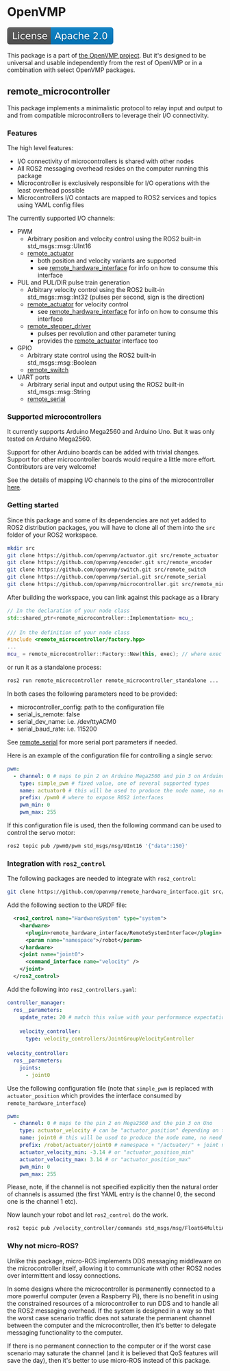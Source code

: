 # OpenVMP

[![License](./apache20.svg)](./LICENSE.txt)

This package is a part of [the OpenVMP project](https://github.com/openvmp/openvmp).
But it's designed to be universal and usable independently from the rest of OpenVMP or in a combination with select OpenVMP packages.

## remote\_microcontroller

This package implements a minimalistic protocol to relay input and output to
and from compatible microcontrollers to leverage their I/O connectivity.

### Features

The high level features:

- I/O connectivity of microcontrollers is shared with other nodes
- All ROS2 messaging overhead resides on the computer running this package
- Microcontroller is exclusively responsible for I/O operations with
  the least overhead possible
- Microcontrollers I/O contacts are mapped to ROS2 services and topics using
  YAML config files

The currently supported I/O channels:

- PWM
  - Arbitrary position and velocity control using the ROS2 built-in std\_msgs::msg::UInt16
  - [remote_actuator](https://github.com/openvmp/actuator)
    - both position and velocity variants are supported
    - see [remote_hardware_interface](https://github.com/openvmp/remote_hardware_interface) for info on how to consume this interface
- PUL and PUL/DIR pulse train generation
  - Arbitrary velocity control using the ROS2 built-in std\_msgs::msg::Int32 (pulses per second, sign is the direction)
  - [remote_actuator](https://github.com/openvmp/actuator) for velocity control
    - see [remote_hardware_interface](https://github.com/openvmp/remote_hardware_interface) for info on how to consume this interface
  - [remote_stepper_driver](https://github.com/openvmp/stepper_driver)
    - pulses per revolution and other parameter tuning
    - provides the [remote_actuator](https://github.com/openvmp/actuator) interface too
- GPIO
  - Arbitrary state control using the ROS2 built-in std\_msgs::msg::Boolean
  - [remote_switch](https://github.com/openvmp/switch)
- UART ports
  - Arbitrary serial input and output using the ROS2 built-in std\_msgs::msg::String
  - [remote_serial](https://github.com/openvmp/serial)

### Supported microcontrollers

It currently supports Arduino Mega2560 and Arduino Uno.
But it was only tested on Arduino Mega2560.

Support for other Arduino boards can be added with trivial changes.
Support for other microcontroller boards would require a little more effort.
Contributors are very welcome!

See the details of mapping I/O channels to the pins of the microcontroller
[here](./microcontrollers/README.md).

### Getting started

Since this package and some of its dependencies are not yet added to ROS2
distribution packages, you will have to clone all of them into the `src`
folder of your ROS2 workspace.

```bash
mkdir src
git clone https://github.com/openvmp/actuator.git src/remote_actuator
git clone https://github.com/openvmp/encoder.git src/remote_encoder
git clone https://github.com/openvmp/switch.git src/remote_switch
git clone https://github.com/openvmp/serial.git src/remote_serial
git clone https://github.com/openvmp/microcontroller.git src/remote_microcontroller
```

After building the workspace, you can link against this package as a library

```c++
// In the declaration of your node class
std::shared_ptr<remote_microcontroller::Implementation> mcu_;

/// In the definition of your node class
#include <remote_microcontroller/factory.hpp>
...
mcu_ = remote_microcontroller::Factory::New(this, exec); // where exec is the multithreaded executor your node is running in
```

or run it as a standalone process:

```bash
ros2 run remote_microcontroller remote_microcontroller_standalone ...
```

In both cases the following parameters need to be provided:

- microcontroller_config: path to the configuration file
- serial_is_remote: false
- serial_dev_name: i.e. /dev/ttyACM0
- serial_baud_rate: i.e. 115200

See [remote_serial](https://github.com/openvmp/serial/blob/main/README.md) for more serial port parameters if needed.

Here is an example of the configuration file for controlling a single servo:

```yaml
pwm:
  - channel: 0 # maps to pin 2 on Arduino Mega2560 and pin 3 on Arduino Uno
    type: simple_pwm # fixed value, one of several supported types
    name: actuator0 # this will be used to produce the node name, no need to match with any other values
    prefix: /pwm0 # where to expose ROS2 interfaces
    pwm_min: 0
    pwm_max: 255
```

If this configuration file is used, then the following command can be used to control the servo motor:

```bash
ros2 topic pub /pwm0/pwm std_msgs/msg/UInt16 '{"data":150}'
```

### Integration with `ros2_control`

The following packages are needed to integrate with `ros2_control`:

```bash
git clone https://github.com/openvmp/remote_hardware_interface.git src/remote_hardware_interface
```

Add the following section to the URDF file:

```xml
  <ros2_control name="HardwareSystem" type="system">
    <hardware>
      <plugin>remote_hardware_interface/RemoteSystemInterface</plugin>
      <param name="namespace">/robot</param>
    </hardware>
    <joint name="joint0">
      <command_interface name="velocity" />
    </joint>
  </ros2_control>
```

Add the following into `ros2_controllers.yaml`:

```yaml
controller_manager:
  ros__parameters:
    update_rate: 20 # match this value with your performance expectations

    velocity_controller:
      type: velocity_controllers/JointGroupVelocityController

velocity_controller:
  ros__parameters:
    joints:
      - joint0
```

Use the following configuration file (note that `simple_pwm` is replaced with `actuator_position` which provides the interface consumed by `remote_hardware_interface`)

```yaml
pwm:
  - channel: 0 # maps to the pin 2 on Mega2560 and the pin 3 on Uno
    type: actuator_velocity # can be "actuator_position" depending on the type of servo
    name: joint0 # this will be used to produce the node name, no need to match with any other values
    prefix: /robot/actuator/joint0 # namespace + "/actuator/" + joint name
    actuator_velocity_min: -3.14 # or "actuator_position_min"
    actuator_velocity_max: 3.14 # or "actuator_position_max"
    pwm_min: 0
    pwm_max: 255
```

Please, note, if the channel is not specified explicitly
then the natural order of channels is assumed
(the first YAML entry is the channel 0,
the second one is the channel 1 etc).

Now launch your robot and let `ros2_control` do the work.

```bash
ros2 topic pub /velocity_controller/commands std_msgs/msg/Float64MultiArray '{"data":[1.0]}'
```

### Why not micro-ROS?

Unlike this package, micro-ROS implements DDS messaging middleware on the 
microcontroller itself, allowing it to communicate with other ROS2 nodes over 
intermittent and lossy connections.

In some designs where the microcontroller is permanently connected to
a more powerful computer (even a Raspberry Pi), there is no benefit in using
the constrained resources of a microcontroller to run DDS and to handle all
the ROS2 messaging overhead.
If the system is designed in a way so that the worst case scenario
traffic does not saturate the permanent channel between the computer and the
microcontroller, then it's better to delegate messaging functionality to the
computer.

If there is no permanent connection to the computer or if the worst case
scenario may saturate the channel (and it is believed that QoS features will
save the day), then it's better to use micro-ROS instead of this package.

